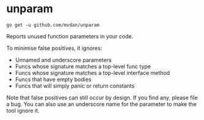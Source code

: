 # unparam

	go get -u github.com/mvdan/unparam

Reports unused function parameters in your code.

To minimise false positives, it ignores:

* Unnamed and underscore parameters
* Funcs whose signature matches a top-level func type
* Funcs whose signature matches a top-level interface method
* Funcs that have empty bodies
* Funcs that will simply panic or return constants

Note that false positives can still occur by design. If you find any,
please file a bug. You can also use an underscore name for the parameter
to make the tool ignore it.
